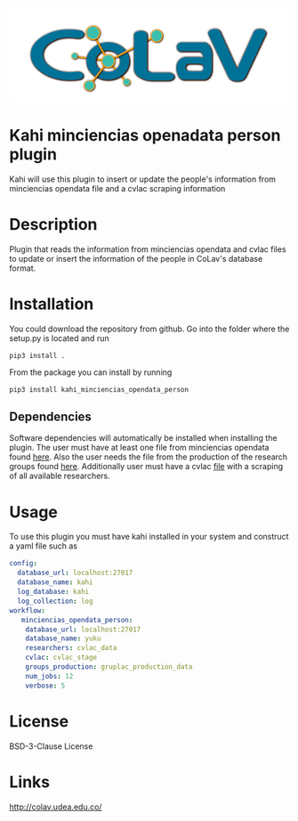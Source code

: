 <center><img src="https://raw.githubusercontent.com/colav/colav.github.io/master/img/Logo.png"/></center>

# Kahi minciencias openadata person plugin 
Kahi will use this plugin to insert or update the people's information from minciencias opendata file and a cvlac scraping information

# Description
Plugin that reads the information from minciencias opendata and cvlac files to update or insert the information of the people in CoLav's database format.

# Installation
You could download the repository from github. Go into the folder where the setup.py is located and run
```shell
pip3 install .
```
From the package you can install by running
```shell
pip3 install kahi_minciencias_opendata_person
```

## Dependencies
Software dependencies will automatically be installed when installing the plugin.
The user must have at least one file from minciencias opendata found [here](https://www.datos.gov.co/Ciencia-Tecnolog-a-e-Innovaci-n/Investigadores-Reconocidos-por-convocatoria/bqtm-4y2h "minciencias researchers data"). Also the user needs the file from the production of the research groups found [here](https://www.datos.gov.co/Ciencia-Tecnolog-a-e-Innovaci-n/Producci-n-Grupos-Investigaci-n/33dq-ab5a). Additionally user must have a cvlac [file](https://drive.google.com/file/d/1DwNqYzUg57YVjBSno-A6ZlEt51mPTzER/view?usp=drive_link) with a scraping of all available researchers.

# Usage
To use this plugin you must have kahi installed in your system and construct a yaml file such as
```yaml
config:
  database_url: localhost:27017
  database_name: kahi
  log_database: kahi
  log_collection: log
workflow:
   minciencias_opendata_person:
    database_url: localhost:27017
    database_name: yuku
    researchers: cvlac_data
    cvlac: cvlac_stage
    groups_production: gruplac_production_data
    num_jobs: 12
    verbose: 5
```

# License
BSD-3-Clause License 

# Links
http://colav.udea.edu.co/



